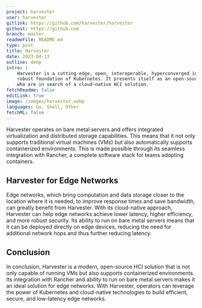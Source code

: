 ```yaml
---
project: harvester
user: harvester
gitlink: https://github.com/harvester/harvester
githost: https://github.com
branch: master
readmeFile: README.md
type: post
title: Harvester
date: 2023-04-13
outline: deep
intro: |
    Harvester is a cutting-edge, open, interoperable, hyperconverged infrastructure (HCI) solution that is built on the
    robust foundation of Kubernetes. It presents itself as an open-source alternative specifically designed for operators
    who are in search of a cloud-native HCI solution.
fetchReadme: false
editLink: true
image: /images/harvester.webp
languages: Go, Shell, Other
fetchML: false
---
```

<script setup>
 import ArticleItem from '/components/ArticleItem.vue';
 import ArticleFooter from '/components/ArticleFooter.vue';
</script>
<ArticleItem :frontmatter="$frontmatter"/>

Harvester operates on bare metal servers and offers integrated virtualization and distributed storage capabilities. This
means that it not only supports traditional virtual machines (VMs) but also automatically supports containerized
environments. This is made possible through its seamless integration with Rancher, a complete software stack for teams
adopting containers.

## Harvester for Edge Networks

Edge networks, which bring computation and data storage closer to the location where it is needed, to improve response
times and save bandwidth, can greatly benefit from Harvester. With its cloud-native approach, Harvester can help edge
networks achieve lower latency, higher efficiency, and more robust security. Its ability to run on bare metal servers
means that it can be deployed directly on edge devices, reducing the need for additional network hops and thus further
reducing latency.

## Conclusion

In conclusion, Harvester is a modern, open-source HCI solution that is not only capable of running VMs but also supports
containerized environments. Its integration with Rancher and ability to run on bare metal servers makes it an ideal
solution for edge networks. With Harvester, operators can leverage the power of Kubernetes and cloud-native technologies
to build efficient, secure, and low-latency edge networks.

<ArticleFooter :frontmatter="$frontmatter"/>
